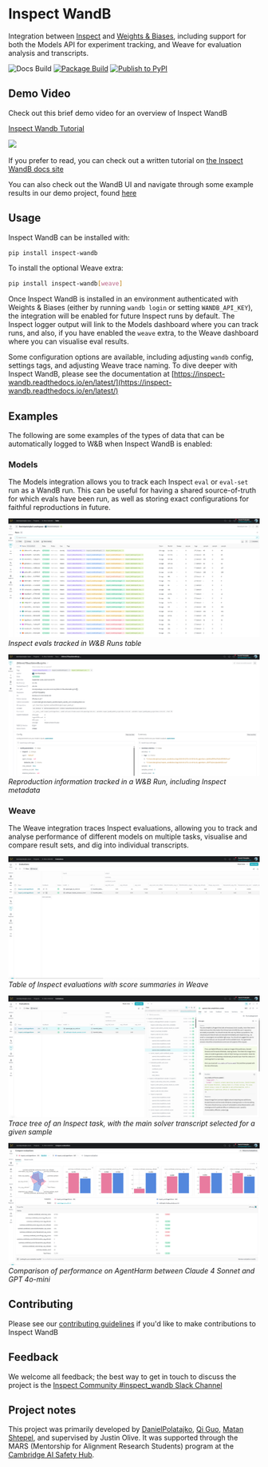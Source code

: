 
# Inspect WandB
Integration between [Inspect](https://inspect.aisi.org.uk/) and [Weights & Biases](https://wandb.ai/site/), including support for both the Models API for experiment tracking, and Weave for evaluation analysis and transcripts.

![Docs Build](https://app.readthedocs.org/projects/inspect-wandb/badge/?version=latest)
[![Package Build](https://github.com/DanielPolatajko/inspect_wandb/actions/workflows/test-build.yml/badge.svg)](https://github.com/DanielPolatajko/inspect_wandb/actions/workflows/test-build.yml)
[![Publish to PyPI](https://github.com/DanielPolatajko/inspect_wandb/actions/workflows/publish-to-pypi.yml/badge.svg?event=release)](https://github.com/DanielPolatajko/inspect_wandb/actions/workflows/publish-to-pypi.yml)

## Demo Video

Check out this brief demo video for an overview of Inspect WandB

<div>
    <a href="https://youtu.be/djHsuT5XnX0">
      <p>Inspect Wandb Tutorial</p>
    </a>
    <a href="https://youtu.be/djHsuT5XnX0">
      <img style="max-width:300px;" src="https://img.youtube.com/vi/djHsuT5XnX0/0.jpg">
    </a>
  </div>

If you prefer to read, you can check out a written tutorial on [the Inspect WandB docs site](https://inspect-wandb.readthedocs.io/en/latest/)

You can also check out the WandB UI and navigate through some example results in our demo project, found [here](https://wandb.ai/danielpolatajko-mars/inspect-wandb-demo/weave/evaluations?view=evaluations_default)

## Usage

Inspect WandB can be installed with:

```bash
pip install inspect-wandb
```

To install the optional Weave extra:
```bash
pip install inspect-wandb[weave]
```

Once Inspect WandB is installed in an environment authenticated with Weights & Biases (either by running `wandb login` or setting `WANDB_API_KEY`), the integration will be enabled for future Inspect runs by default. The Inspect logger output will link to the Models dashboard where you can track runs, and also, if you have enabled the `weave` extra, to the Weave dashboard where you can visualise eval results.

Some configuration options are available, including adjusting `wandb` config, settings tags, and adjusting Weave trace naming. To dive deeper with Inspect WandB, please see the documentation at [https://inspect-wandb.readthedocs.io/en/latest/](https://inspect-wandb.readthedocs.io/en/latest/)

## Examples

The following are some examples of the types of data that can be automatically logged to W&B when Inspect WandB is enabled:

### Models

The Models integration allows you to track each Inspect `eval` or `eval-set` run as a WandB run. This can be useful for having a shared source-of-truth for which evals have been run, as well as storing exact configurations for faithful reproductions in future.

![Screenshot of Runs table](./docs/source/_static/runs-table.png)
*Inspect evals tracked in W&B Runs table*

![Screenshot of run overview](./docs/source/_static/run-overview.png)
*Reproduction information tracked in a W&B Run, including Inspect metadata*

### Weave

The Weave integration traces Inspect evaluations, allowing you to track and analyse performance of different models on multiple tasks, visualise and compare result sets, and dig into individual transcripts.

![Screenshot of Weave evals table](./docs/source/_static/weave-evals-table.png)
*Table of Inspect evaluations with score summaries in Weave*

![Screenshot of Weave traces](./docs/source/_static/weave-traces.png)
*Trace tree of an Inspect task, with the main solver transcript selected for a given sample*

![Screenshot of Weave compare](./docs/source/_static/compare-weave.png)
*Comparison of performance on AgentHarm between Claude 4 Sonnet and GPT 4o-mini*

## Contributing

Please see our [contributing guidelines](./CONTRIBUTING.md) if you'd like to make contributions to Inspect WandB

## Feedback

We welcome all feedback; the best way to get in touch to discuss the project is the [Inspect Community #inspect_wandb Slack Channel](https://inspectcommunity.slack.com/archives/C09B5B00459)

## Project notes

This project was primarily developed by [DanielPolatajko](https://github.com/DanielPolatajko), [Qi Guo](https://github.com/Esther-Guo), [Matan Shtepel](https://github.com/GnarlyMshtep), and supervised by Justin Olive. It was supported through the MARS (Mentorship for Alignment Research Students) program at the [Cambridge AI Safety Hub](https://www.cambridgeaisafety.org/mars).

